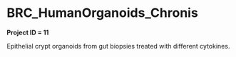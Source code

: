 # BRC_HumanOrganoids_Chronis  
**Project ID = 11**  

Epithelial crypt organoids from gut biopsies treated with different cytokines.  

